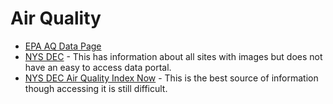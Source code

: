 # Air Quality

- [EPA AQ Data Page](https://www.epa.gov/outdoor-air-quality-data)
- [NYS DEC](http://www.dec.ny.gov/airmon/index.php) - This has information about all sites with images but does not have an easy to access data portal.
- [NYS DEC Air Quality Index Now](http://www.nyaqinow.net/) - This is the best source of information though accessing it is still difficult.
